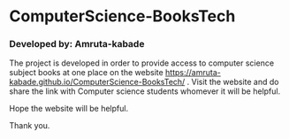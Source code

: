 # ComputerScience-BooksTech

### Developed by: Amruta-kabade


The project is developed in order to provide access to computer science subject books at one place on the website https://amruta-kabade.github.io/ComputerScience-BooksTech/ .
Visit the website and do share the link with Computer science students whomever it will be helpful.

Hope the website will be helpful.

Thank you.
